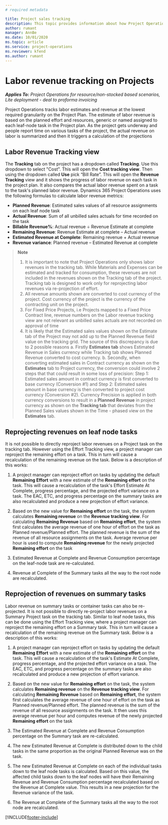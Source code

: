 ```yaml
---
# required metadata

title: Project sales tracking 
description: This topic provides information about how Project Operations tracks progress against labor revenue on the Project.
author: rumant
manager: AnnBe
ms.date: 10/01/2020
ms.topic: article
ms.service: project-operations
ms.reviewer: kfend
ms.author: rumant
---
```


# Labor revenue tracking on Projects

_**Applies To:** Project Operations for resource/non-stocked based scenarios, Lite deployment - deal to proforma invoicing_

Project Operations tracks labor estimates and revenue at the lowest required granularity on the Project Plan. The estimate of labor revenue is based on the planned effort and resources, generic or named assigned to each leaf-node task in the Project plan. As the project gets underway and people report time on various tasks of the project, the actual revenue on labor is summarized and then it triggers a calculation of the projections

## Labor Revenue Tracking view

The **Tracking** tab on the project has a dropdown called **Tracking**. Use this dropdown to select "Cost". This will open the **Cost tracking view**. Then using the dropdown called **Use** pick “Bill Rate”. This will open the **Revenue Tracking** view and it shows the progress of labor revenue on each task in the project plan. It also compares the actual labor revenue spent on a task to the task's planned labor revenue. Dynamics 365 Project Operations uses the following formulas to calculate labor revenue metrics:

- **Planned Revenue**: Estimated sales values of all resource assignments on each leaf node task
- **Actual Revenue**: Sum of all unbilled sales actuals for time recorded on the task
- **Billable Revenue%**: Actual revenue  ÷ Revenue Estimate at complete 
- **Remaining Revenue**: Revenue Estimate at complete – Actual revenue  
- **Estimated Revenue at Complete**: Remaining revenue + Actual revenue
- **Revenue variance**: Planned revenue – Estimated Revenue at complete 


>**Note**
> 1. It is important to note that Project Operations only shows labor revenues in the tracking tab. While Materials and Expenses can be estimated and tracked for consumption, these revenues are not included in the revenues shown on the Tracking tab of the project. Tracking tab is designed to work only for reprojecting labor revenues via re-projection of effort.  
>2. All revenue amounts shown are converted to cost currency of the project. Cost currency of the project is the currency of the contracting unit on the project. 
>3. For Fixed Price Projects, i.e Projects mapped to a Fixed Price Contract line, revenue numbers on the Labor revenue tracking view are not relevant as unbilled sales actuals are not recorded on approval of time
>4. It is likely that the Estimated sales values shown on the Estimate tab of the Project may not add up to the Planned Revenue field value on the tracking grid. The source of this discrepancy is due to 2 possible reasons
> a. Firstly **Estimates tab** shows Estimated Revenue in Sales currency while Tracking tab shows Planned Revenue converted to cost currency.
> b. Secondly, when converting estimated sales in Contract currency as shown on the **Estimates** tab to Project currency, the conversion could involve 2 steps that that could result in some loss of precision:
>  Step 1: Estimated sales amount in contract currency is first converted to base currency (Conversion #1) and 
>  Step 2: Estimated sales amount in base currency is then converted to project cost currency (Conversion #2). 
Currency Precision is applied in both currency conversions to result in a **Planned Revenue** in project currency as shown on the **Tracking tab** that deviates from the Planned Sales values shown in the Time - phased view on the **Estimates** tab. 
   

## Reprojecting revenues on leaf node tasks

It is not possible to directly reproject labor revenues on a Project task on the tracking tab. However using the Effort Tracking view, a project manager can reproject the remaining effort on a task. This in turn will cause a recalculation of the remaining revenue on the task. Below is a description of this works:

1. A project manager can reproject effort on tasks by updating the default **Remaining Effort** with a new estimate of the **Remaining effort** on the task. 
This will cause a recalculation of the task's Effort Estimate At Complete, progress percentage, and the projected effort variance on a task. The EAC, ETC, and progress percentage on the summary tasks are also recalculated and produce a new projection of effort variance.

2. Based on the new value for **Remaining effort** on the task, the system calculates **Remaining revenue** on the **Revenue tracking view**. For calculating **Remaining Revenue** based on **Remaining effort**, the system first calculates the average revenue of one hour of effort on the task as Planned revenue/Planned effort. The planned revenue is the sum of the revenue of all resource assignments on the task. Average revenue per hour is used to compute **Remaining revenue** for the newly projected **Remaining effort** on the task
3. Estimated Revenue at Complete and Revenue Consumption percentage on the leaf-node task are re-calculated.

4. Revenue at Complete of the Summary tasks all the way to the root node are recalculated.

## Reprojection of revenues on summary tasks

Labor revenue on summary tasks or container tasks can also be re-projected. It is not possible to directly re-project labor revenues on a Summary Project task on the tracking tab. Similar to leaf node tasks, this can be done using the Effort Tracking view, where a project manager can reproject the remaining effort on a Summary task. This in turn will cause a recalculation of the remaining revenue on the Summary task. Below is a description of this works:

1. A project manager can reproject effort on tasks by updating the default **Remaining Effort** with a new estimate of the **Remaining effort** on the task. 
This will cause a recalculation of the task's Estimate At Complete, progress percentage, and the projected effort variance on a task. The EAC, ETC, and progress percentage on the summary tasks are also recalculated and produce a new projection of effort variance.

2. Based on the new value for **Remaining effort** on the task, the system calculates **Remaining revenue** on the **Revenue tracking view**. For calculating **Remaining Revenue** based on **Remaining effort**, the system first calculates the average revenue of one hour of effort on the task as Planned revenue/Planned effort. The planned revenue is the sum of the revenue of all resource assignments on the task. It then uses this average revenue per hour and computes revenue of the newly projected **Remaining effort** on the task
 
3. The Estimated Revenue at Complete and Revenue Consumption percentage on the Summary task are re-calculated.

4. The new Estimated Revenue at Complete is distributed down to the child tasks in the same proportion as the original Planned Revenue was on the task.

5. The new Estimated Revenue at Complete on each of the individual tasks down to the leaf node tasks is calculated. Based on this value, the affected child tasks down to the leaf nodes will have their Remaining Revenue and Revenue Consumption percentage recalculated based on the Revenue at Complete value. This results in a new projection for the Revenue variance of the task. 

6. The Revenue at Complete of the Summary tasks all the way to the root node are recalculated.


[!INCLUDE[footer-include](../includes/footer-banner.md)]

